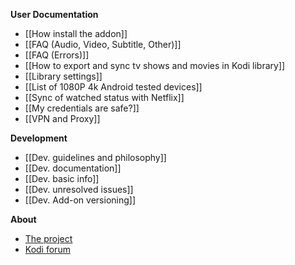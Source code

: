 **User Documentation**
- [[How install the addon]]
- [[FAQ (Audio, Video, Subtitle, Other)]]
- [[FAQ (Errors)]]
- [[How to export and sync tv shows and movies in Kodi library]]
- [[Library settings]]
- [[List of 1080P 4k Android tested devices]]
- [[Sync of watched status with Netflix]]
- [[My credentials are safe?]]
- [[VPN and Proxy]]

**Development**
- [[Dev. guidelines and philosophy]]
- [[Dev. documentation]]
- [[Dev. basic info]]
- [[Dev. unresolved issues]]
- [[Dev. Add-on versioning]]

**About**
- [The project](./)
- [Kodi forum](https://forum.kodi.tv/showthread.php?tid=329767)
